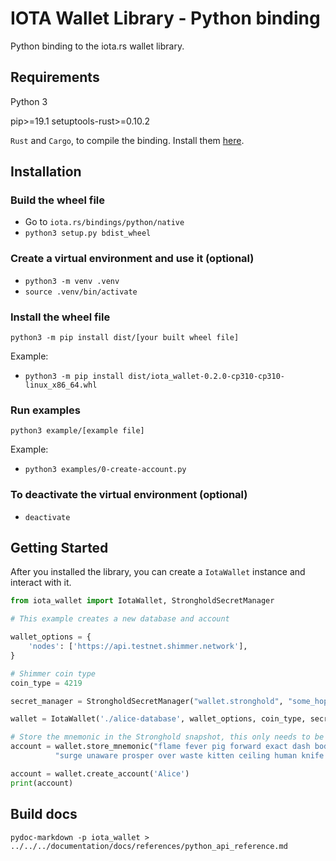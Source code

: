 # IOTA Wallet Library - Python binding

Python binding to the iota.rs wallet library.

## Requirements

Python 3

pip>=19.1
setuptools-rust>=0.10.2

`Rust` and `Cargo`, to compile the binding. Install them [here](https://doc.rust-lang.org/cargo/getting-started/installation.html).

## Installation

### Build the wheel file
- Go to `iota.rs/bindings/python/native`
- `python3 setup.py bdist_wheel`

### Create a virtual environment and use it (optional)
- `python3 -m venv .venv`
- `source .venv/bin/activate`

### Install the wheel file
`python3 -m pip install dist/[your built wheel file]`

Example:
- `python3 -m pip install dist/iota_wallet-0.2.0-cp310-cp310-linux_x86_64.whl`

### Run examples
`python3 example/[example file]`

Example: 
- `python3 examples/0-create-account.py`

### To deactivate the virtual environment (optional)
- `deactivate`

## Getting Started

After you installed the library, you can create a `IotaWallet` instance and interact with it.

```python
from iota_wallet import IotaWallet, StrongholdSecretManager

# This example creates a new database and account

wallet_options = {
    'nodes': ['https://api.testnet.shimmer.network'],
}

# Shimmer coin type
coin_type = 4219

secret_manager = StrongholdSecretManager("wallet.stronghold", "some_hopefully_secure_password")

wallet = IotaWallet('./alice-database', wallet_options, coin_type, secret_manager)

# Store the mnemonic in the Stronghold snapshot, this only needs to be done once
account = wallet.store_mnemonic("flame fever pig forward exact dash body idea link scrub tennis minute " +
          "surge unaware prosper over waste kitten ceiling human knife arch situate civil")

account = wallet.create_account('Alice')
print(account)

```

## Build docs
`pydoc-markdown -p iota_wallet > ../../../documentation/docs/references/python_api_reference.md`
